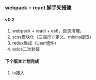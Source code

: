 ### webpack + react 脚手架搭建

#### v0.2
1. webpack + react + es6，目录清理。
2. scss模块化（三端尺寸定义、mixins提取）
3. redux集成（User组件）
4. axios二次封装

#### 下个版本计划完成
1. ts接入

